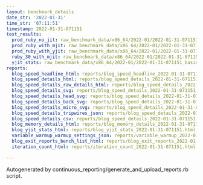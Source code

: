 ```yaml
---
layout: benchmark_details
date_str: '2022-01-31'
time_str: '07:11:51'
timestamp: 2022-01-31-071151
test_results:
  prod_ruby_no_jit: raw_benchmark_data/x86_64/2022-01/2022-01-31-071151_basic_benchmark_prod_ruby_no_jit.json
  prod_ruby_with_mjit: raw_benchmark_data/x86_64/2022-01/2022-01-31-071151_basic_benchmark_prod_ruby_with_mjit.json
  prod_ruby_with_yjit: raw_benchmark_data/x86_64/2022-01/2022-01-31-071151_basic_benchmark_prod_ruby_with_yjit.json
  ruby_30_with_mjit: raw_benchmark_data/x86_64/2022-01/2022-01-31-071151_basic_benchmark_ruby_30_with_mjit.json
  yjit_stats: raw_benchmark_data/x86_64/2022-01/2022-01-31-071151_basic_benchmark_yjit_stats.json
reports:
  blog_speed_headline_html: reports/blog_speed_headline_2022-01-31-071151.html
  blog_speed_details_html: reports/blog_speed_details_2022-01-31-071151.html
  blog_speed_details_raw_details_html: reports/blog_speed_details_2022-01-31-071151.raw_details.html
  blog_speed_details_svg: reports/blog_speed_details_2022-01-31-071151.svg
  blog_speed_details_head_svg: reports/blog_speed_details_2022-01-31-071151.head.svg
  blog_speed_details_back_svg: reports/blog_speed_details_2022-01-31-071151.back.svg
  blog_speed_details_micro_svg: reports/blog_speed_details_2022-01-31-071151.micro.svg
  blog_speed_details_tripwires_json: reports/blog_speed_details_2022-01-31-071151.tripwires.json
  blog_speed_details_csv: reports/blog_speed_details_2022-01-31-071151.csv
  blog_memory_details_html: reports/blog_memory_details_2022-01-31-071151.html
  blog_yjit_stats_html: reports/blog_yjit_stats_2022-01-31-071151.html
  variable_warmup_warmup_settings_json: reports/variable_warmup_2022-01-31-071151.warmup_settings.json
  blog_exit_reports_bench_list_html: reports/blog_exit_reports_2022-01-31-071151.bench_list.html
  iteration_count_html: reports/iteration_count_2022-01-31-071151.html

---
```

Autogenerated by continuous_reporting/generate_and_upload_reports.rb script.
